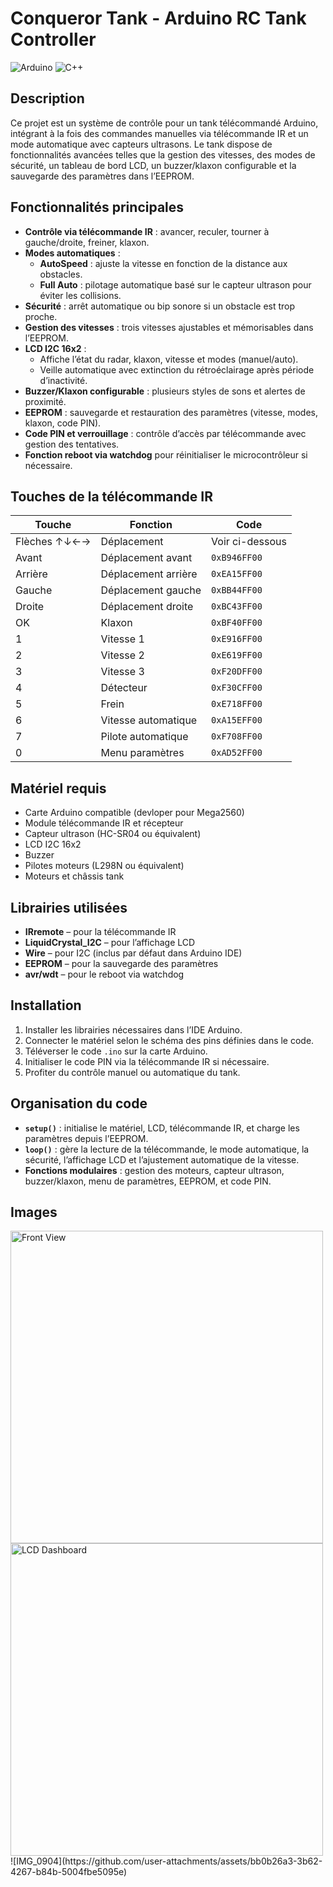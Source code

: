 # Conqueror Tank - Arduino RC Tank Controller

![Arduino](https://img.shields.io/badge/Arduino-Compatible-brightgreen)
![C++](https://img.shields.io/badge/Language-C++-blue)


## Description
Ce projet est un système de contrôle pour un tank télécommandé Arduino, intégrant à la fois des commandes manuelles via télécommande IR et un mode automatique avec capteurs ultrasons. Le tank dispose de fonctionnalités avancées telles que la gestion des vitesses, des modes de sécurité, un tableau de bord LCD, un buzzer/klaxon configurable et la sauvegarde des paramètres dans l’EEPROM.

## Fonctionnalités principales

- **Contrôle via télécommande IR** : avancer, reculer, tourner à gauche/droite, freiner, klaxon.
- **Modes automatiques** :
  - **AutoSpeed** : ajuste la vitesse en fonction de la distance aux obstacles.
  - **Full Auto** : pilotage automatique basé sur le capteur ultrason pour éviter les collisions.
- **Sécurité** : arrêt automatique ou bip sonore si un obstacle est trop proche.
- **Gestion des vitesses** : trois vitesses ajustables et mémorisables dans l’EEPROM.
- **LCD I2C 16x2** :
  - Affiche l’état du radar, klaxon, vitesse et modes (manuel/auto).
  - Veille automatique avec extinction du rétroéclairage après période d’inactivité.
- **Buzzer/Klaxon configurable** : plusieurs styles de sons et alertes de proximité.
- **EEPROM** : sauvegarde et restauration des paramètres (vitesse, modes, klaxon, code PIN).
- **Code PIN et verrouillage** : contrôle d’accès par télécommande avec gestion des tentatives.
- **Fonction reboot via watchdog** pour réinitialiser le microcontrôleur si nécessaire.

## Touches de la télécommande IR

| Touche       | Fonction                  | Code         |
|--------------|--------------------------|-------------|
| Flèches ↑↓←→ | Déplacement              | Voir ci-dessous |
| Avant        | Déplacement avant        | `0xB946FF00` |
| Arrière      | Déplacement arrière      | `0xEA15FF00` |
| Gauche       | Déplacement gauche       | `0xBB44FF00` |
| Droite       | Déplacement droite       | `0xBC43FF00` |
| OK           | Klaxon                   | `0xBF40FF00` |
| 1            | Vitesse 1                | `0xE916FF00` |
| 2            | Vitesse 2                | `0xE619FF00` |
| 3            | Vitesse 3                | `0xF20DFF00` |
| 4            | Détecteur                | `0xF30CFF00` |
| 5            | Frein                    | `0xE718FF00` |
| 6            | Vitesse automatique      | `0xA15EFF00` |
| 7            | Pilote automatique       | `0xF708FF00` |
| 0            | Menu paramètres          | `0xAD52FF00` |


## Matériel requis

- Carte Arduino compatible (devloper pour Mega2560)
- Module télécommande IR et récepteur
- Capteur ultrason (HC-SR04 ou équivalent)
- LCD I2C 16x2
- Buzzer
- Pilotes moteurs (L298N ou équivalent)
- Moteurs et châssis tank

## Librairies utilisées

- **IRremote** – pour la télécommande IR
- **LiquidCrystal_I2C** – pour l’affichage LCD
- **Wire** – pour I2C (inclus par défaut dans Arduino IDE)
- **EEPROM** – pour la sauvegarde des paramètres
- **avr/wdt** – pour le reboot via watchdog

## Installation

1. Installer les librairies nécessaires dans l’IDE Arduino.
2. Connecter le matériel selon le schéma des pins définies dans le code.
3. Téléverser le code `.ino` sur la carte Arduino.
4. Initialiser le code PIN via la télécommande IR si nécessaire.
5. Profiter du contrôle manuel ou automatique du tank.

## Organisation du code

- **`setup()`** : initialise le matériel, LCD, télécommande IR, et charge les paramètres depuis l’EEPROM.
- **`loop()`** : gère la lecture de la télécommande, le mode automatique, la sécurité, l’affichage LCD et l’ajustement automatique de la vitesse.
- **Fonctions modulaires** : gestion des moteurs, capteur ultrason, buzzer/klaxon, menu de paramètres, EEPROM, et code PIN.

## Images
<img src="https://github.com/user-attachments/assets/91ceb904-e7c3-40d3-9e58-bea9f4743c09" alt="Front View" width="500" height="auto">
<img src="https://github.com/user-attachments/assets/ed5b23ee-d5ec-4145-93c7-c00f6ccf086f" alt="LCD Dashboard" width="500" height="auto">
![IMG_0904](https://github.com/user-attachments/assets/bb0b26a3-3b62-4267-b84b-5004fbe5095e)
